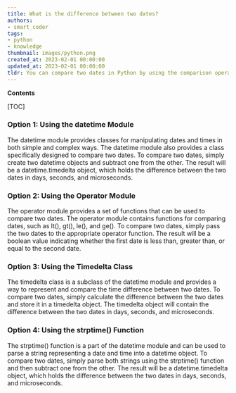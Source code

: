 ```yaml
---
title: What is the difference between two dates?
authors:
- smart_coder
tags:
- python
- knowledge
thumbnail: images/python.png
created_at: 2023-02-01 00:00:00
updated_at: 2023-02-01 00:00:00
tldr: You can compare two dates in Python by using the comparison operators (>, <, ==, etc.) on the datetime objects.
---
```


**Contents**

[TOC]

### Option 1: Using the datetime Module

The datetime module provides classes for manipulating dates and times in both simple and complex ways. The datetime module also provides a class specifically designed to compare two dates. To compare two dates, simply create two datetime objects and subtract one from the other. The result will be a datetime.timedelta object, which holds the difference between the two dates in days, seconds, and microseconds.

### Option 2: Using the Operator Module

The operator module provides a set of functions that can be used to compare two dates. The operator module contains functions for comparing dates, such as lt(), gt(), le(), and ge(). To compare two dates, simply pass the two dates to the appropriate operator function. The result will be a boolean value indicating whether the first date is less than, greater than, or equal to the second date.

### Option 3: Using the Timedelta Class

The timedelta class is a subclass of the datetime module and provides a way to represent and compare the time difference between two dates. To compare two dates, simply calculate the difference between the two dates and store it in a timedelta object. The timedelta object will contain the difference between the two dates in days, seconds, and microseconds.

### Option 4: Using the strptime() Function

The strptime() function is a part of the datetime module and can be used to parse a string representing a date and time into a datetime object. To compare two dates, simply parse both strings using the strptime() function and then subtract one from the other. The result will be a datetime.timedelta object, which holds the difference between the two dates in days, seconds, and microseconds.
